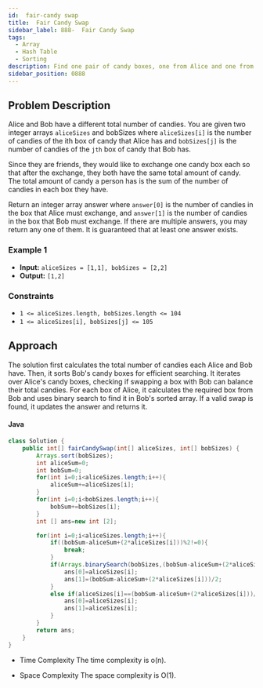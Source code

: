 ```yaml
---
id:  fair-candy swap
title:  Fair Candy Swap
sidebar_label: 888-  Fair Candy Swap
tags:
  - Array
  - Hash Table
  - Sorting
description: Find one pair of candy boxes, one from Alice and one from Bob, to swap so they both end up with the same total number of candies.
sidebar_position: 0888
---
```


## Problem Description

Alice and Bob have a different total number of candies. You are given two integer arrays `aliceSizes` and bobSizes where `aliceSizes[i]` is the number of candies of the ith box of candy that Alice has and `bobSizes[j]` is the number of candies of the `jth` box of candy that Bob has.

Since they are friends, they would like to exchange one candy box each so that after the exchange, they both have the same total amount of candy. The total amount of candy a person has is the sum of the number of candies in each box they have.

Return an integer array answer where `answer[0]` is the number of candies in the box that Alice must exchange, and `answer[1]` is the number of candies in the box that Bob must exchange. If there are multiple answers, you may return any one of them. It is guaranteed that at least one answer exists.

### Example 1

- **Input:** `aliceSizes = [1,1], bobSizes = [2,2]`
- **Output:** `[1,2]`


### Constraints

- `1 <= aliceSizes.length, bobSizes.length <= 104`
- `1 <= aliceSizes[i], bobSizes[j] <= 105`

## Approach

The solution first calculates the total number of candies each Alice and Bob have. Then, it sorts Bob's candy boxes for efficient searching. It iterates over Alice's candy boxes, checking if swapping a box with Bob can balance their total candies. For each box of Alice, it calculates the required box from Bob and uses binary search to find it in Bob's sorted array. If a valid swap is found, it updates the answer and returns it.

#### Java
```Java
class Solution {
    public int[] fairCandySwap(int[] aliceSizes, int[] bobSizes) {
        Arrays.sort(bobSizes);
        int aliceSum=0;
        int bobSum=0;
        for(int i=0;i<aliceSizes.length;i++){
            aliceSum+=aliceSizes[i];
        }
        for(int i=0;i<bobSizes.length;i++){
            bobSum+=bobSizes[i];
        }
        int [] ans=new int [2];

        for(int i=0;i<aliceSizes.length;i++){
            if((bobSum-aliceSum+(2*aliceSizes[i]))%2!=0){
                break;
            }
            if(Arrays.binarySearch(bobSizes,(bobSum-aliceSum+(2*aliceSizes[i]))/2)>=0){
                ans[0]=aliceSizes[i];
                ans[1]=(bobSum-aliceSum+(2*aliceSizes[i]))/2;
            }
            else if(aliceSizes[i]==(bobSum-aliceSum+(2*aliceSizes[i]))/2){
                ans[0]=aliceSizes[i];
                ans[1]=aliceSizes[i];
            }
        }
        return ans;
    }
}
```

- Time Complexity
The time complexity is o(n).

- Space Complexity
The space complexity is O(1).
